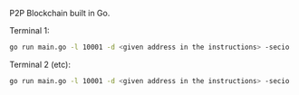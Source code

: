 P2P Blockchain built in Go.

Terminal 1:
```Bash
go run main.go -l 10001 -d <given address in the instructions> -secio
```

Terminal 2 (etc):
```Bash
go run main.go -l 10001 -d <given address in the instructions> -secio
```
